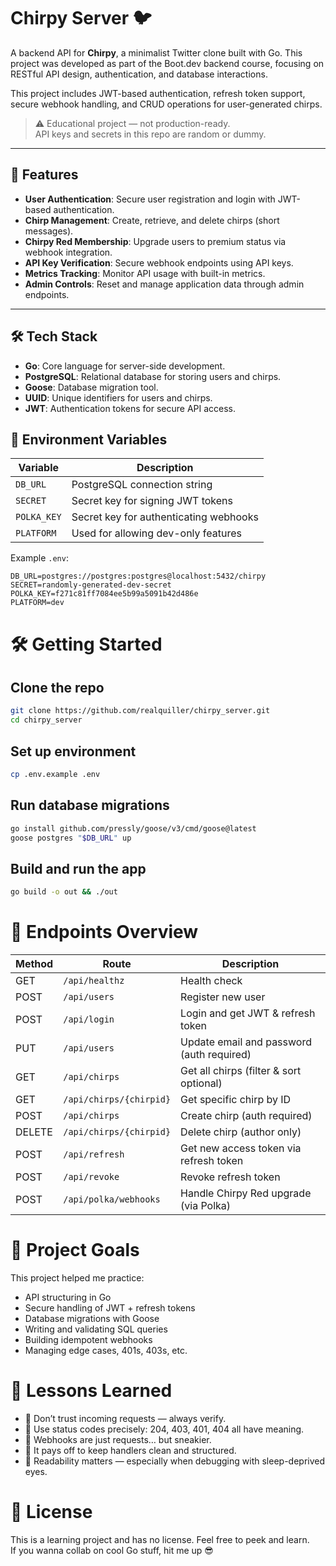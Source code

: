 # Chirpy Server 🐦

A backend API for **Chirpy**, a minimalist Twitter clone built with Go. This project was developed as part of the Boot.dev backend course, focusing on RESTful API design, authentication, and database interactions.

This project includes JWT-based authentication, refresh token support, secure webhook handling, and CRUD operations for user-generated chirps.

> ⚠️ Educational project — not production-ready.  
> API keys and secrets in this repo are random or dummy.

---

## 🚀 Features

- **User Authentication**: Secure user registration and login with JWT-based authentication.
- **Chirp Management**: Create, retrieve, and delete chirps (short messages).
- **Chirpy Red Membership**: Upgrade users to premium status via webhook integration.
- **API Key Verification**: Secure webhook endpoints using API keys.
- **Metrics Tracking**: Monitor API usage with built-in metrics.
- **Admin Controls**: Reset and manage application data through admin endpoints.

---

## 🛠️ Tech Stack

- **Go**: Core language for server-side development.
- **PostgreSQL**: Relational database for storing users and chirps.
- **Goose**: Database migration tool.
- **UUID**: Unique identifiers for users and chirps.
- **JWT**: Authentication tokens for secure API access.

## 🔑 Environment Variables

| Variable     | Description                            |
|--------------|----------------------------------------|
| `DB_URL`     | PostgreSQL connection string           |
| `SECRET`     | Secret key for signing JWT tokens      |
| `POLKA_KEY`  | Secret key for authenticating webhooks |
| `PLATFORM`   | Used for allowing dev-only features    |

Example `.env`:

```env
DB_URL=postgres://postgres:postgres@localhost:5432/chirpy
SECRET=randomly-generated-dev-secret
POLKA_KEY=f271c81ff7084ee5b99a5091b42d486e
PLATFORM=dev
```

# 🛠️ Getting Started

## Clone the repo
``` bash
git clone https://github.com/realquiller/chirpy_server.git
cd chirpy_server
```

## Set up environment
``` bash
cp .env.example .env
```

## Run database migrations
``` bash
go install github.com/pressly/goose/v3/cmd/goose@latest
goose postgres "$DB_URL" up
```

## Build and run the app
``` bash
go build -o out && ./out
```

# 📡 Endpoints Overview
| Method | Route                       | Description                              |
|--------|-----------------------------|------------------------------------------|
| GET    | `/api/healthz`              | Health check                             |
| POST   | `/api/users`                | Register new user                        |
| POST   | `/api/login`                | Login and get JWT & refresh token        |
| PUT    | `/api/users`                | Update email and password (auth required)|
| GET    | `/api/chirps`               | Get all chirps (filter & sort optional)  |
| GET    | `/api/chirps/{chirpid}`     | Get specific chirp by ID                 |
| POST   | `/api/chirps`               | Create chirp (auth required)             |
| DELETE | `/api/chirps/{chirpid}`     | Delete chirp (author only)               |
| POST   | `/api/refresh`              | Get new access token via refresh token   |
| POST   | `/api/revoke`               | Revoke refresh token                     |
| POST   | `/api/polka/webhooks`       | Handle Chirpy Red upgrade (via Polka)    |

# 🎯 Project Goals

This project helped me practice:

- API structuring in Go  
- Secure handling of JWT + refresh tokens  
- Database migrations with Goose  
- Writing and validating SQL queries  
- Building idempotent webhooks  
- Managing edge cases, 401s, 403s, etc.

# 🧠 Lessons Learned

- 🔐 Don’t trust incoming requests — always verify.  
- 🚦 Use status codes precisely: 204, 403, 401, 404 all have meaning.  
- 🤖 Webhooks are just requests… but sneakier.  
- 🧹 It pays off to keep handlers clean and structured.  
- 👀 Readability matters — especially when debugging with sleep-deprived eyes.

# 📔 License

This is a learning project and has no license. Feel free to peek and learn.  
If you wanna collab on cool Go stuff, hit me up 😎


